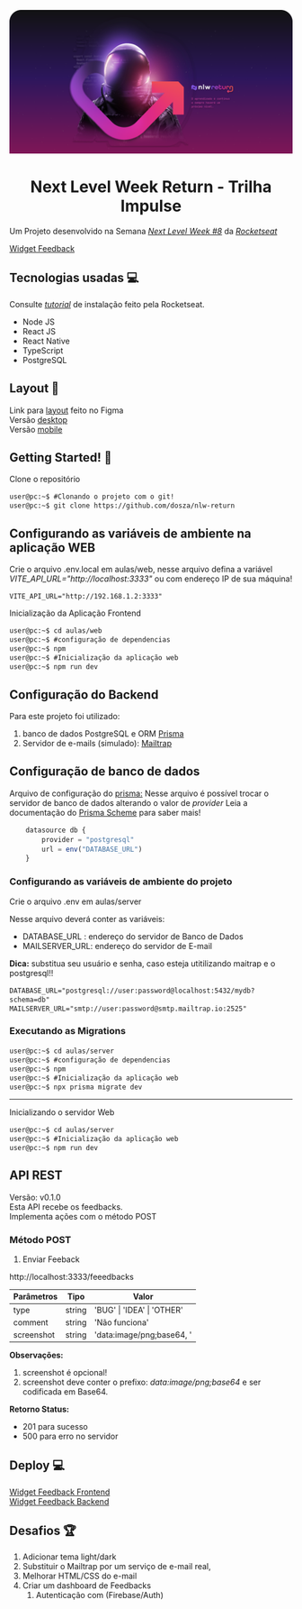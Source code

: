 <p align="center">
    <img src="https://raw.githubusercontent.com/dosza/nlw-return/main/screenshots/nlw-logo.svg">
</p>


<h1 align="center">Next Level Week Return - Trilha Impulse</h1>


Um Projeto desenvolvido na Semana *[Next Level Week \#8](https://nextlevelweek.com)* da *[Rocketseat](https://rocketseat.com.br/)*

[Widget Feedback](https://efficient-sloth-d85.notion.site/Impulse-58f2daadb8e1433894420cbc57571087)

Tecnologias usadas 💻️
---
Consulte  *[tutorial](https://efficient-sloth-d85.notion.site/Instalando-o-Node-js-f00c900c9c584026ba153dbe67dd2c50)* de instalação feito pela Rocketseat.
+ Node JS
+ React JS
+ React Native
+ TypeScript
+ PostgreSQL 

Layout 📌️
---
Link para [layout](https://www.figma.com/community/file/1102912516166573468/Feedback-Widget) feito no Figma<br/>
Versão [desktop](https://www.figma.com/community/file/1102912516166573468)<br/>
Versão [mobile](https://www.figma.com/community/file/1102912516166573468)

Getting Started! 🚀️
---
Clone o repositório
```console
user@pc:~$ #Clonando o projeto com o git!
user@pc:~$ git clone https://github.com/dosza/nlw-return
```


## Configurando as variáveis de ambiente na aplicação WEB ##

Crie o arquivo .env.local  em aulas/web, nesse arquivo defina a variável *VITE_API_URL="http://localhost:3333"* ou com endereço IP de sua máquina!

```env
VITE_API_URL="http://192.168.1.2:3333"
```

Inicialização da Aplicação Frontend
```console
user@pc:~$ cd aulas/web
user@pc:~$ #configuração de dependencias
user@pc:~$ npm
user@pc:~$ #Inicialização da aplicação web
user@pc:~$ npm run dev
```

Configuração do Backend
---

Para este projeto foi utilizado:
1.	banco de dados PostgreSQL e ORM [Prisma](https://www.prisma.io/)
2.	Servidor de e-mails (simulado): [Mailtrap](https://mailtrap.io)



## Configuração de banco de dados ##

Arquivo de configuração do [prisma:](https://github.com/dosza/nlw-return/blob/main/server/prisma/schema.prisma)
Nesse arquivo é possível trocar o servidor de banco de dados alterando  o valor de *provider*
Leia a documentação do [Prisma Scheme](https://pris.ly/d/prisma-schema) para saber mais!


```javascript
	datasource db {
		provider = "postgresql"
		url = env("DATABASE_URL")
	}
````

### Configurando as variáveis de ambiente do projeto ###
Crie o arquivo .env em aulas/server

Nesse arquivo deverá conter as variáveis:
+	DATABASE_URL : endereço do servidor de Banco de Dados
+	MAILSERVER_URL: endereço do servidor de E-mail

**Dica:** substitua seu usuário e senha, caso esteja utitilizando maitrap e o postgresql!!

```env
DATABASE_URL="postgresql://user:password@localhost:5432/mydb?schema=db"
MAILSERVER_URL="smtp://user:password@smtp.mailtrap.io:2525"

```

### Executando as Migrations ###
```console
user@pc:~$ cd aulas/server
user@pc:~$ #configuração de dependencias
user@pc:~$ npm
user@pc:~$ #Inicialização da aplicação web
user@pc:~$ npx prisma migrate dev
```
---
Inicializando o servidor Web
```console
user@pc:~$ cd aulas/server
user@pc:~$ #Inicialização da aplicação web
user@pc:~$ npm run dev
```


## API REST ##
Versão: v0.1.0<br/>
Esta API recebe os feedbacks.<br/>Implementa ações com o método POST

### Método POST
1.  Enviar Feeback

http://localhost:3333/feeedbacks


Parâmetros | Tipo| Valor
-----------|-----------|-----------
type 		        | string  | 'BUG' \| 'IDEA' \| 'OTHER'
comment              | string  | 'Não funciona'
screenshot        | string  | 'data:image/png;base64, '



**Observações:** 
1. 	screenshot é opcional!
2.	screenshot deve conter o prefixo: *data:image/png;base64* e ser codificada em Base64.


**Retorno Status:**

+	201 para sucesso
+	500 para erro no servidor

Deploy 💻️
---
[Widget Feedback Frontend](https://nlw-return-gules.vercel.app)<br/>
[Widget Feedback Backend](https://nlw-return-production-ca43.up.railway.app)


Desafios 🏆️
---

1.	Adicionar tema light/dark
2.	Substituir o Mailtrap por um serviço de e-mail real,
3.	Melhorar HTML/CSS do e-mail
4.	Criar um dashboard de Feedbacks
	1.	Autenticação com (Firebase/Auth)


